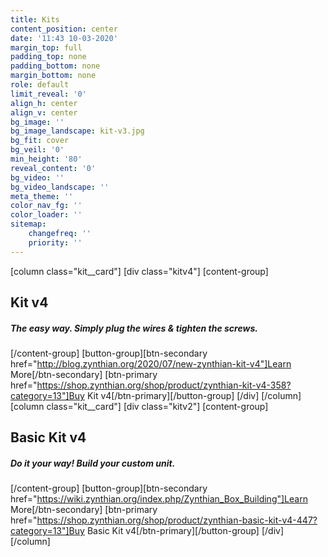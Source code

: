 ```yaml
---
title: Kits
content_position: center
date: '11:43 10-03-2020'
margin_top: full
padding_top: none
padding_bottom: none
margin_bottom: none
role: default
limit_reveal: '0'
align_h: center
align_v: center
bg_image: ''
bg_image_landscape: kit-v3.jpg
bg_fit: cover
bg_veil: '0'
min_height: '80'
reveal_content: '0'
bg_video: ''
bg_video_landscape: ''
meta_theme: ''
color_nav_fg: ''
color_loader: ''
sitemap:
    changefreq: ''
    priority: ''
---
```


[column class="kit__card"]
[div class="kitv4"]
[content-group]
## Kit v4
##### The easy way. Simply plug the wires & tighten the screws.
[/content-group]
[button-group][btn-secondary href="http://blog.zynthian.org/2020/07/new-zynthian-kit-v4"]Learn More[/btn-secondary]  [btn-primary href="https://shop.zynthian.org/shop/product/zynthian-kit-v4-358?category=13"]Buy Kit v4[/btn-primary][/button-group]
[/div]
[/column]
[column class="kit__card"]
[div class="kitv2"]
[content-group]
## Basic Kit v4
##### Do it your way! Build your custom unit.
[/content-group]
[button-group][btn-secondary href="https://wiki.zynthian.org/index.php/Zynthian_Box_Building"]Learn More[/btn-secondary]  [btn-primary href="https://shop.zynthian.org/shop/product/zynthian-basic-kit-v4-447?category=13"]Buy Basic Kit v4[/btn-primary][/button-group]
[/div]
[/column]
